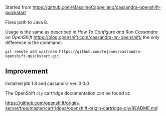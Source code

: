 Started from https://github.com/MassimoCappellano/cassandra-openshift-quickstart

Fixes path to Java 8.

Usage is the same as described in *How To Configure and Run Cassandra on OpenShift* 
https://blog.openshift.com/cassandra-on-openshift/ the only difference is the command:

`git remote add upstream https://github.com/tejones/cassandra-openshift-quickstart.git`

## Improvement

Installed jdk 1.8 and cassandra ver. 3.0.0 

The OpenShift `diy` cartridge documentation can be found at:

https://github.com/openshift/origin-server/tree/master/cartridges/openshift-origin-cartridge-diy/README.md
